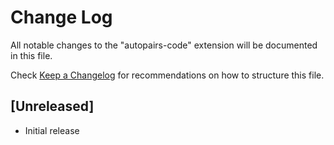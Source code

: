 # Change Log
All notable changes to the "autopairs-code" extension will be documented in this file.

Check [Keep a Changelog](http://keepachangelog.com/) for recommendations on how to structure this file.

## [Unreleased]
- Initial release